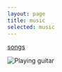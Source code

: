 ```yaml
---
layout: page
title: music
selected: music
---
```


<p class="center">
    <a class="button" href="/music/songs">
        songs
    </a>
</p>

<p class="center">
    <img src="/assets/music/guitar.jpg" alt="Playing guitar" />
</p>
